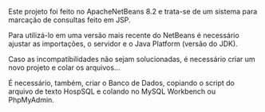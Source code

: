 Este projeto foi feito no ApacheNetBeans 8.2 e trata-se de um sistema para marcação de consultas
feito em JSP.

Para utilizá-lo em uma versão mais recente do NetBeans é necessário ajustar as importações, 
o servidor e o Java Platform (versão do JDK).

Caso as incompatibilidades não sejam solucionadas, é necessário criar um novo projeto e colar os arquivos...

É necessário, também, criar o Banco de Dados, copiando o script do arquivo de texto HospSQL e colando no MySQL Workbench ou 
PhpMyAdmin.
